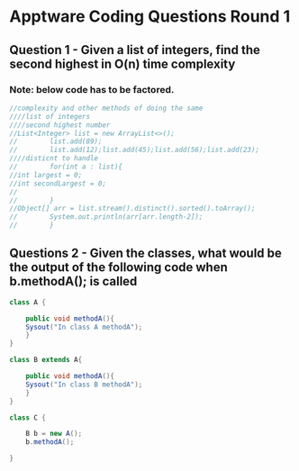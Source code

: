# Apptware Coding Questions Round 1

## Question 1 - Given a list of integers, find the second highest in O(n) time complexity

### Note: below code has to be factored.  

```java
//complexity and other methods of doing the same
////list of integers
////second highest number
//List<Integer> list = new ArrayList<>();
//        list.add(89);
//        list.add(12);list.add(45);list.add(56);list.add(23);
////disticnt to handle
//        for(int a : list){
//int largest = 0;
//int secondLargest = 0;
//
//        }
//Object[] arr = list.stream().distinct().sorted().toArray();
//        System.out.println(arr[arr.length-2]);
//        }
```

## Questions 2 - Given the classes, what would be the output of the following code when b.methodA(); is called 

```java
class A {

	public void methodA(){
	Sysout("In class A methodA");
	}
}

class B extends A{

	public void methodA(){
	Sysout("In class B methodA");
	}
}

class C {

	B b = new A();
	b.methodA();

}
```